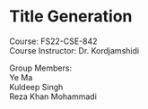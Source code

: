 # Title Generation

Course: FS22-CSE-842 <br/>
Course Instructor: Dr. Kordjamshidi

Group Members: <br/>
Ye Ma <br/>
Kuldeep Singh <br/>
Reza Khan Mohammadi <br/>
